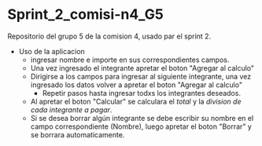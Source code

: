 # Sprint_2_comisi-n4_G5
Repositorio del grupo 5 de la comision 4, usado par el sprint 2.
- Uso de la aplicacion 
    - ingresar nombre e importe en sus correspondientes campos.
    - Una vez ingresado el integrante apretar el boton "Agregar al calculo" 
    - Dirigirse a los campos para ingresar al siguiente integrante, una vez ingresado los datos volver a apretar el boton "Agregar al calculo"
        - Repetir pasos hasta ingresar todxs los integrantes deseados.
    - Al apretar el boton "Calcular" se calculara el *total* y la *division de cada integrante a pagar*.
    - Si se desea borrar algún integrante se debe escribir su nombre en el campo correspondiente (Nombre), luego apretar el boton "Borrar" y se borrara automaticamente.

